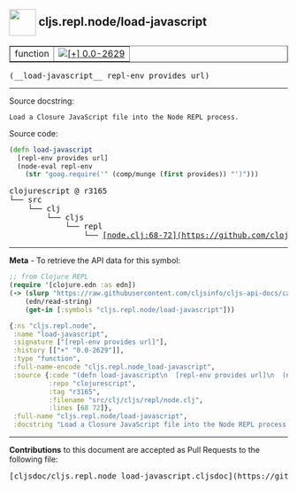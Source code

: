 ## <img width="48px" valign="middle" src="http://i.imgur.com/Hi20huC.png"> cljs.repl.node/load-javascript

 <table border="1">
<tr>

<td>function</td>
<td><a href="https://github.com/cljsinfo/cljs-api-docs/tree/0.0-2629"><img valign="middle" alt="[+] 0.0-2629" src="https://img.shields.io/badge/+-0.0--2629-lightgrey.svg"></a> </td>
</tr>
</table>

 <samp>
(__load-javascript__ repl-env provides url)<br>
</samp>

---




Source docstring:

```
Load a Closure JavaScript file into the Node REPL process.
```

Source code:

```clj
(defn load-javascript
  [repl-env provides url]
  (node-eval repl-env
    (str "goog.require('" (comp/munge (first provides)) "')")))
```

 <pre>
clojurescript @ r3165
└── src
    └── clj
        └── cljs
            └── repl
                └── <ins>[node.clj:68-72](https://github.com/clojure/clojurescript/blob/r3165/src/clj/cljs/repl/node.clj#L68-L72)</ins>
</pre>


---

__Meta__ - To retrieve the API data for this symbol:

```clj
;; from Clojure REPL
(require '[clojure.edn :as edn])
(-> (slurp "https://raw.githubusercontent.com/cljsinfo/cljs-api-docs/catalog/cljs-api.edn")
    (edn/read-string)
    (get-in [:symbols "cljs.repl.node/load-javascript"]))
```

```clj
{:ns "cljs.repl.node",
 :name "load-javascript",
 :signature ["[repl-env provides url]"],
 :history [["+" "0.0-2629"]],
 :type "function",
 :full-name-encode "cljs.repl.node_load-javascript",
 :source {:code "(defn load-javascript\n  [repl-env provides url]\n  (node-eval repl-env\n    (str \"goog.require('\" (comp/munge (first provides)) \"')\")))",
          :repo "clojurescript",
          :tag "r3165",
          :filename "src/clj/cljs/repl/node.clj",
          :lines [68 72]},
 :full-name "cljs.repl.node/load-javascript",
 :docstring "Load a Closure JavaScript file into the Node REPL process."}

```

---

__Contributions__ to this document are accepted as Pull Requests to the following file:

 <pre>
[cljsdoc/cljs.repl.node_load-javascript.cljsdoc](https://github.com/cljsinfo/cljs-api-docs/blob/master/cljsdoc/cljs.repl.node_load-javascript.cljsdoc)
</pre>

